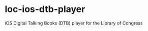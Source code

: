 loc-ios-dtb-player
==================

iOS Digital Talking Books (DTB) player for the Library of Congress
